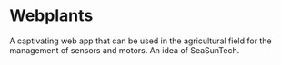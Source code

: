 # Webplants
A captivating web app that can be used in the agricultural field for the management of sensors and motors. An idea of SeaSunTech.
